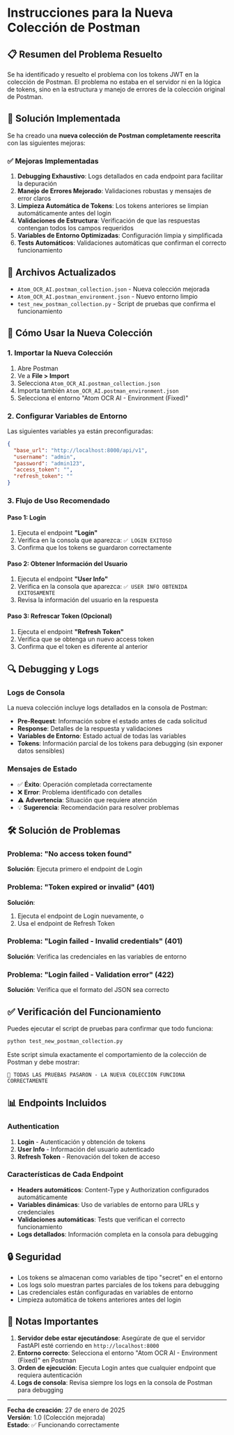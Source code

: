 # Instrucciones para la Nueva Colección de Postman

## 📋 Resumen del Problema Resuelto

Se ha identificado y resuelto el problema con los tokens JWT en la colección de Postman. El problema no estaba en el servidor ni en la lógica de tokens, sino en la estructura y manejo de errores de la colección original de Postman.

## 🔧 Solución Implementada

Se ha creado una **nueva colección de Postman completamente reescrita** con las siguientes mejoras:

### ✅ Mejoras Implementadas

1. **Debugging Exhaustivo**: Logs detallados en cada endpoint para facilitar la depuración
2. **Manejo de Errores Mejorado**: Validaciones robustas y mensajes de error claros
3. **Limpieza Automática de Tokens**: Los tokens anteriores se limpian automáticamente antes del login
4. **Validaciones de Estructura**: Verificación de que las respuestas contengan todos los campos requeridos
5. **Variables de Entorno Optimizadas**: Configuración limpia y simplificada
6. **Tests Automáticos**: Validaciones automáticas que confirman el correcto funcionamiento

## 📁 Archivos Actualizados

- `Atom_OCR_AI.postman_collection.json` - Nueva colección mejorada
- `Atom_OCR_AI.postman_environment.json` - Nuevo entorno limpio
- `test_new_postman_collection.py` - Script de pruebas que confirma el funcionamiento

## 🚀 Cómo Usar la Nueva Colección

### 1. Importar la Nueva Colección

1. Abre Postman
2. Ve a **File > Import**
3. Selecciona `Atom_OCR_AI.postman_collection.json`
4. Importa también `Atom_OCR_AI.postman_environment.json`
5. Selecciona el entorno "Atom OCR AI - Environment (Fixed)"

### 2. Configurar Variables de Entorno

Las siguientes variables ya están preconfiguradas:

```json
{
  "base_url": "http://localhost:8000/api/v1",
  "username": "admin",
  "password": "admin123",
  "access_token": "",
  "refresh_token": ""
}
```

### 3. Flujo de Uso Recomendado

#### Paso 1: Login
1. Ejecuta el endpoint **"Login"**
2. Verifica en la consola que aparezca: `✅ LOGIN EXITOSO`
3. Confirma que los tokens se guardaron correctamente

#### Paso 2: Obtener Información del Usuario
1. Ejecuta el endpoint **"User Info"**
2. Verifica en la consola que aparezca: `✅ USER INFO OBTENIDA EXITOSAMENTE`
3. Revisa la información del usuario en la respuesta

#### Paso 3: Refrescar Token (Opcional)
1. Ejecuta el endpoint **"Refresh Token"**
2. Verifica que se obtenga un nuevo access token
3. Confirma que el token es diferente al anterior

## 🔍 Debugging y Logs

### Logs de Consola

La nueva colección incluye logs detallados en la consola de Postman:

- **Pre-Request**: Información sobre el estado antes de cada solicitud
- **Response**: Detalles de la respuesta y validaciones
- **Variables de Entorno**: Estado actual de todas las variables
- **Tokens**: Información parcial de los tokens para debugging (sin exponer datos sensibles)

### Mensajes de Estado

- ✅ **Éxito**: Operación completada correctamente
- ❌ **Error**: Problema identificado con detalles
- ⚠️ **Advertencia**: Situación que requiere atención
- 💡 **Sugerencia**: Recomendación para resolver problemas

## 🛠️ Solución de Problemas

### Problema: "No access token found"
**Solución**: Ejecuta primero el endpoint de Login

### Problema: "Token expired or invalid" (401)
**Solución**: 
1. Ejecuta el endpoint de Login nuevamente, o
2. Usa el endpoint de Refresh Token

### Problema: "Login failed - Invalid credentials" (401)
**Solución**: Verifica las credenciales en las variables de entorno

### Problema: "Login failed - Validation error" (422)
**Solución**: Verifica que el formato del JSON sea correcto

## ✅ Verificación del Funcionamiento

Puedes ejecutar el script de pruebas para confirmar que todo funciona:

```bash
python test_new_postman_collection.py
```

Este script simula exactamente el comportamiento de la colección de Postman y debe mostrar:

```
🎉 TODAS LAS PRUEBAS PASARON - LA NUEVA COLECCIÓN FUNCIONA CORRECTAMENTE
```

## 📊 Endpoints Incluidos

### Authentication
1. **Login** - Autenticación y obtención de tokens
2. **User Info** - Información del usuario autenticado
3. **Refresh Token** - Renovación del token de acceso

### Características de Cada Endpoint

- **Headers automáticos**: Content-Type y Authorization configurados automáticamente
- **Variables dinámicas**: Uso de variables de entorno para URLs y credenciales
- **Validaciones automáticas**: Tests que verifican el correcto funcionamiento
- **Logs detallados**: Información completa en la consola para debugging

## 🔒 Seguridad

- Los tokens se almacenan como variables de tipo "secret" en el entorno
- Los logs solo muestran partes parciales de los tokens para debugging
- Las credenciales están configuradas en variables de entorno
- Limpieza automática de tokens anteriores antes del login

## 📝 Notas Importantes

1. **Servidor debe estar ejecutándose**: Asegúrate de que el servidor FastAPI esté corriendo en `http://localhost:8000`
2. **Entorno correcto**: Selecciona el entorno "Atom OCR AI - Environment (Fixed)" en Postman
3. **Orden de ejecución**: Ejecuta Login antes que cualquier endpoint que requiera autenticación
4. **Logs de consola**: Revisa siempre los logs en la consola de Postman para debugging

---

**Fecha de creación**: 27 de enero de 2025  
**Versión**: 1.0 (Colección mejorada)  
**Estado**: ✅ Funcionando correctamente